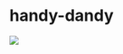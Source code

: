 # handy-dandy

[![](https://jitpack.io/v/meowcat-studio/handy-dandy.svg)](https://jitpack.io/#meowcat-studio/handy-dandy)

